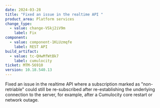 ```yaml
---
date: 2024-03-28
title: "Fixed an issue in the realtime API "
product_area: Platform services
change_type:
  - value: change-VSkj2iV9m
    label: Fix
component:
  - value: component-1KLUzmqfe
    label: REST API
build_artifact:
  - value: tc-QHwMfWtBk7
    label: cumulocity
ticket: MTM-56910
version: 10.18.540.13
---
```

Fixed an issue in the realtime API where a subscription marked as "non-retriable" could still be re-subscribed after re-establishing the underlying connection to the server, for example, after a Cumulocity core restart or network outage.
